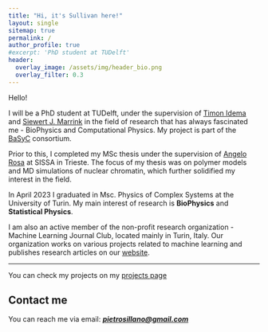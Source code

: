 ```yaml
---
title: "Hi, it's Sullivan here!"
layout: single
sitemap: true
permalink: /
author_profile: true
#excerpt: 'PhD student at TUDelft'
header:
  overlay_image: /assets/img/header_bio.png
  overlay_filter: 0.3
---
```



<!-- # About me-->

Hello! 

I will be a PhD student at TUDelft, under the supervision of [Timon Idema](https://idemalab.tudelft.nl/idema.html) and [Siewert J. Marrink](https://www.rug.nl/staff/s.j.marrink/) in the field of research that has always fascinated me - BioPhysics and Computational Physics. My project is part of the [BaSyC](https://www.basyc.nl/) consortium. 


Prior to this, I completed my MSc thesis under the supervision of [Angelo Rosa](https://sites.google.com/site/angelosissa/home) at SISSA in Trieste. The focus of my thesis was on polymer models and MD simulations of nuclear chromatin, which further solidified my interest in the field.


In April 2023 I graduated in Msc. Physics of Complex Systems at the University of Turin.
My main interest of research is **BioPhysics** and **Statistical Physics**.



I am also an active member of the non-profit research organization - Machine Learning Journal Club, located mainly in Turin, Italy. Our organization works on various projects related to machine learning and publishes research articles on our [website](https://www.mljc.it/).
 
---

<!--*As a problem-solving enthusiast, I have always been interested in meet new technical challenges, where I can learn some new things and feed my curiosity.  
As an Physics student, I love to put forward my technical and analytical skills, tackle original problems and learn every day.*

----->

You can check my projects on my [projects page](https://pietro-sillano.github.io/projects/)



## Contact me

<!--For any inquiries,--> 
You can reach me via email: **_[pietrosillano@gmail.com](mailto:pietrosillano@gmail.com)_**